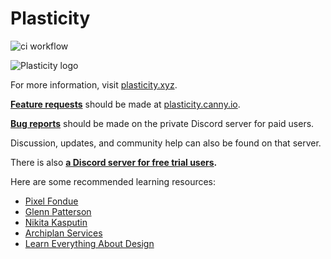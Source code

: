 # Plasticity
![ci workflow](https://github.com/nkallen/plasticity/actions/workflows/ci.yml/badge.svg) 

![Plasticity logo](https://www.plasticity.xyz/_next/image?url=%2F_next%2Fstatic%2Fmedia%2Ficon_256x256.09a58ec3.png&w=256&q=75)

For more information, visit [plasticity.xyz](https://plasticity.xyz/).

<ins>**Feature requests**</ins> should be made at [plasticity.canny.io](https://plasticity.canny.io/).

<ins>**Bug reports**</ins> should be made on the private Discord server for paid users.

Discussion, updates, and community help can also be found on that server. 

There is also **[a Discord server for free trial users](https://discord.gg/RrXSbjVaux).**

Here are some recommended learning resources:
- [Pixel Fondue](https://www.youtube.com/playlist?list=PLv8HciXoFYX-VGc-zqYQNLaWl8PuwIelI)
- [Glenn Patterson](https://www.youtube.com/playlist?list=PLnJebV8AnDVqd0EMXna2IpXPQauDhGq6L)
- [Nikita Kasputin](https://www.youtube.com/playlist?list=PLvK4Eudxj5BP2lTedstE-egEzNUZIjTaN)
- [Archiplan Services](https://www.youtube.com/playlist?list=PLmThF8GeBiDb9U0iMIx4lHZWHTnXj39TK)
- [Learn Everything About Design](https://www.youtube.com/playlist?list=PLBDfGh8A8kXXZx0FUCg05qIbts5zbeRT9)
